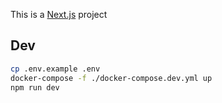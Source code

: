 This is a [Next.js](https://nextjs.org) project 

## Dev

```sh
cp .env.example .env
docker-compose -f ./docker-compose.dev.yml up
npm run dev
```
